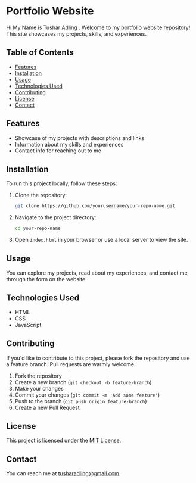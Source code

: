 # Portfolio Website
Hi My Name is Tushar Adling .
Welcome to my portfolio website repository! This site showcases my projects, skills, and experiences.

## Table of Contents
- [Features](#features)
- [Installation](#installation)
- [Usage](#usage)
- [Technologies Used](#technologies-used)
- [Contributing](#contributing)
- [License](#license)
- [Contact](#contact)

## Features
- Showcase of my projects with descriptions and links
- Information about my skills and experiences
- Contact info for reaching out to me

## Installation

To run this project locally, follow these steps:

1. Clone the repository:
    ```bash
    git clone https://github.com/yourusername/your-repo-name.git
    ```

2. Navigate to the project directory:
    ```bash
    cd your-repo-name
    ```

3. Open `index.html` in your browser or use a local server to view the site.

## Usage

You can explore my projects, read about my experiences, and contact me through the form on the website.

## Technologies Used
- HTML
- CSS
- JavaScript

## Contributing

If you'd like to contribute to this project, please fork the repository and use a feature branch. Pull requests are warmly welcome.

1. Fork the repository
2. Create a new branch (`git checkout -b feature-branch`)
3. Make your changes
4. Commit your changes (`git commit -m 'Add some feature'`)
5. Push to the branch (`git push origin feature-branch`)
6. Create a new Pull Request

## License

This project is licensed under the [MIT License](LICENSE).

## Contact

You can reach me at tusharadling@gmail.com.
